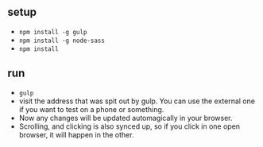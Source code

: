## setup

- `npm install -g gulp`
- `npm install -g node-sass`
- `npm install`


## run

- `gulp`
- visit the address that was spit out by gulp. You can use the external one if you want to
test on a phone or something.
- Now any changes will be updated automagically in your browser.
- Scrolling, and clicking is also synced up, so if you click in one open browser, it will happen in the other.
